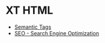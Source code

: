 # XT HTML
* [Semantic Tags](https://github.com/abhiramready/XT-HTML/blob/main/01_Semantic_Tags.md)
* [SEO - Search Engine Optimization](https://github.com/abhiramready/XT-HTML/blob/main/02_SEO.md)
